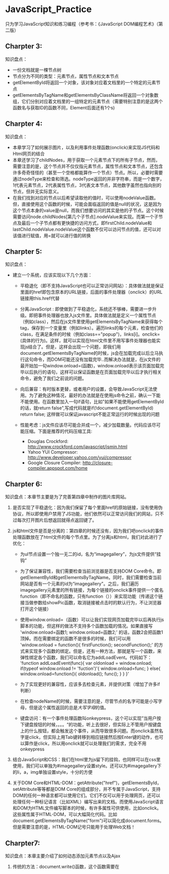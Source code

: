 # JavaScript_Practice
只为学习JavaScript知识和练习编程（参考书：《JavaScript DOM编程艺术》（第二版）

## Charpter 3:
知识盘点：
- 一份文档就是一棵节点树
- 节点分为不同的类型：元素节点，属性节点和文本节点
- getElementById将返回一个对象，该对象对应着文档里的一个特定的元素节点
- getElementsByTagName和getElementsByClassName将返回一个对象数组，它们分别对应着文档里的一组特定的元素节点（需要特别注意的是这两个函数名与获取ID的函数不同，Element后面还有1个s)

## Charpter 4:
知识盘点：
- 本章学习了如何展示图片，以及利用事件处理函数(onclick)来实现JS代码和Html网页的结合
- 本章还学习了childNodes，用于获取一个元素节点下的所有子节点，然而，需要注意的是，这个节点并不仅仅指元素节点，属性节点和文本节点，还包含许多奇奇怪怪的（甚至一个空格都能算作一个节点）节点。所以，必要时需要通过nodeType来检查和筛选。nodeType返回的并非字符串，而是一个数字，1代表元素节点，2代表属性节点，3代表文本节点，其他数字虽然也指向别的节点，但并无实际意义。
- 在我们找到对应的节点以后希望读取他的值时，可以使用nodeValue函数。但，直接使用这个函数的时候，可能会面临返回的值是null的状况，这是因为这个节点本身的value是null，而我们想要访问的其实是他的子节点。这个时候需要访问node.childNodes[第几个子节点].nodeValue来实现。而第一个子节点及最后一个子节点都有更快捷的访问方式，即firstChild.nodeValue和lastChild.nodeValue.nodeValue这个函数不仅可以访问节点的值，还可以对该值进行赋值，用=就可以进行值的转换

## Charpter 5:
知识盘点：
- 建立一个系统，应该实现以下几个方面：
    * 平稳退化（即不支持JavaScript也可以正常访问网站）：具体做法就是保证<a>里面的href即包含原本的URL链接，后面的事件处理器（onclick）的URL链接用this.href代替

    * 分离JavaScript : 即使做到了平稳退化，系统还不够棒，需要进一步升级。即把事件处理器也放入js文件里。具体做法就是定义一个属性节点（例如class），然后在js文件里使用getElementsByTagName来获得每个tag，保存到一个变量里（例如links）。遍历links的每个元素，检查他们的class，在满足条件的时候（例如class=="popup")，links[i]。onclick= (具体的行为)。这样，就可以实现在html文件里不用写事件处理器也能实现js结合了。但是，这样会出现一个问题，即我们用document.getElementsByTagName的时候，js会在加载完成以后立马执行这句命令，而DOM可能还没有加载完毕..而解决办法就是，在js文件的最开始加一句window.onload=(函数)，window.onload表示该页面加载完毕以后执行的语句，这样可以保证函数是在页面加载完毕以后才执行相关命令，避免了我们之前说的问题。

    * 向后兼容：有时版本更替，或者用户的设置，会导致JavaScript无法使用。为了避免这种情况，最好的办法就是在使用js命令之前，确认一下能不能使用。在函数里加入一句if语句，比如"如果不能使用getElementById的话，就return false",写成代码就是if(!document.getElementById) return false; 这样做可以保证javascript不能正常运行的时候出现的问题

    * 性能考虑：js文件应该尽可能合并成一个，减少加载数量。代码应该尽可能压缩。下面是推荐的代码压缩工具:
        - Douglas Crockford: <http://www.crockford.com/javascript/jsmin.html>
        - Yahoo YUI Compressor: <http://www.developer.yahoo.com/yui/compressor>
        - Google Closure Compiler: <http://closure-compiler.appspot.com/home>

## Charpter 6:
知识盘点：本章节主要是为了完善第四章中制作的图片库网站。
1. 是否实现了平稳退化：因为我们保留了每个<a>里面href的原始链接，没有使用伪协议，所以即使用户禁用了JS功能，他们依然可以正常访问我们的网站，只不过每次打开图片后想返回就得点返回键了。
2. js和html文件是否是分离的：第四章的时候还没有，因为我们吧onclick的事件处理函数放在了html文件的每个<a>节点里。为了分离js和html，我们对此进行了优化：
    * 为ul节点设置一个独一无二的id，名为“imagegallery”，为js文件提供“挂钩”
    * 为了保证兼容性，我们需要检查当前浏览器是否支持DOM Core命令。即getElementById和getElementsByTagName。同时，我们需要检查当前网站是否有一个元素的id为“imagegallery"。之后，我们遍历imagegallery元素里的所有链接，为每个链接的onclick事件提供一个匿名function（即不命名的函数，只有function（））来实现功能（传递这个链接当做参数给showPic函数，取消链接被点击时的默认行为，不让浏览器打开这个链接）
    * 使用window.onload=（函数）可以让我们实现网页加载完毕以后再执行js脚本的功能，但这样的做法不支持多个函数加载的情况。如果直接写
    'window.onload=函数1;
     window.onload=函数2;'
    的话，函数2会把函数1顶掉。而在需要绑定的函数不是很多的时候，我们可以用
    'window.onload = function(){
     firstFunction();
     secondFunction();'
    的方式来实现多个函数的绑定。但是，还有一种方法，那就是写一个函数，来弹性绑定各个函数，我们可以命名它为addLoadEvent。代码如下：
'function addLoadEvent(func){
var oldonload = window.onload;
  if(typeof window.onload != \'fuction\')'{
    window.onload=func;
  }
  else{
	window.onload=function(){
	oldonload();
	func();
    }
  }
}'

    * 为了实现更好的兼容性，应该多去检查元素，并提供对策（增加了许多if判断）
    * 在检查nodeName的时候，需要注意的是，尽管节点的名字可能是小写字母，但是这个属性返回的总是*大写字母*的值。
    * 键盘访问：有一个事件处理函数叫onkeypress，这个可以实现”当用户按下键盘按钮的时候，。。。“的功能，听上去很好，但实际上不管用户按键盘上的什么按钮，都会触发这个事件，从而导致很多问题。而onclick虽然名字是click，但实际上用Tab键转移到相应链接然后按Enter键的动作，也可以算作是click，所以用onclick就可以处理我们的需求，完全不用onkeypress

3. 结合JavaScript和CSS：我们在html里为js留下的挂钩，也同样可以在css里使用，我们可以单独为#imagegallery设置style。还可以为#imagegallery下的li，a，img单独设置style，十分的方便

4. 关于DOM Core和HTML-DOM：getAttribute("href")，getElementsById，setAttribute等等都是DOM Core的组成部分，并不专属于JavaScript，支持DOM的任何一种语言都可以使用它们。它们不仅可以用于处理网页，还可以处理任何一种标记语言（比如XML）编写出来的文档。而使用JavaScript语言和DOM为HTML文件编写脚本的时候，有许多属性可供使用，比如onclick。这些属性属于HTML-DOM，可以大幅简化代码。比如document.getElementsByTagName("form")可以简化成document.forms。但是需要注意的是，HTML-DOM记号只能用于处理Web文档！

## Charpter7:
知识盘点：本章主要介绍了如何动态添加元素节点以及Ajax
1. 传统的方法：document.write()函数，这个函数需要在<script>节点里执行。但是这违反了“行为应该与表现分离”的原则，即使把这句命令转移到js文件中，依然要面对"需要把想插入的语句放入script节点中才能执行"的问题。例如，当我们想实现插入'<p>This text is inserted</p>'的时候，编写了一个函数InsertText（text）的情况下，依然需要在script里执行例如InsertText("This text is inserted")。。另外，插入文本<p>很可能会被误认为是<p>标签，这是不被script允许的。

2. innerHTML:几乎所有浏览器都支持这个属性（通过<div></div>标签来使用）。以<div id="testdiv"><p>This is <em>my</em> content</p></div>来举例，id为"testdiv"的div标记下有一个p标记，而p标记下又有2个文本节点和1个em标记，em标记下又有1个文本节点的结构。而从innerHTML属性的角度来看，testdiv.innerHTML只有一个值为<p>This is <em>my</em> content</p>的字符串。想要访问其中具体的节点，就需要使用DOM提供的标准函数（getElementById等等），而innerHTML则更像是一个大锤子，涵盖一切。我们可以对innerHTML进行直接赋值，这种情况下，不论innerHTML之前又什么样的内容，他都会被覆盖掉。需要注意的是，innerHTML属性也是HTML的专有属性，不能用于任何其他标记语言文档。

3. DOM方法：使用getElementById和getElementsByTagName等方法把关于文档结构和内容的信息检索出来后再进行修改的话，可以做到更加细腻的调整。
- DOM提供了创建新元素的命令：document.createElement(nodeName)。
- 在创建新的元素以后，我们需要把它插入到HTML文档中，这时候就需要另一个函数：parentNode.appendChild(child)。这个函数可以将新创建的元素添加到parent节点里。例如：document.getElementById("testId").appendChild(child)。
- 在我们创建了p节点以后，需要向里面添加内容，DOM提供了创建文本节点的函数：document.createTextNode(text)。例如：document.createTextNode("HelloWorld")，创建完成以后，我们用appendChild函数将文本节点插入到p节点下面

4. 优化图片库：在之前，我们实现了HTML和JS代码的平稳退化，但依然留下了一段只为showPic脚本服务的代码，即placeholder。所以，我们可以把这部分代码利用动态创建的方式代替掉，实现更好的退化设计（参见function perparePlaceholder()). 我们固然可以使用appendChild的方法添加元素，但我们也有会遇到“想把元素插入到指定的位置，如XX之前，或XX之后”的诉求。这里可以使用insertBefore函数：parentElement.insertBefore(newElement,targetElement)。我们不需要知道targetElement的parentNode是什么，可以直接使用targetElement.parentNode来访问parent节点。但是很遗憾，DOM并没有提供insertAfter的方法，所以只能我们自己编写了

5. Ajax: 异步加载页面技术，可以让用户更流畅地浏览页面，用刷新加载一小部分页面内容代替重新加载整个页面的方法提高用户体验。其中用到的核心对象就是XMLHttpRequest对象。我们可以通过var request = new XMLHttpRequest(); 的方式创建这个对象，并进行信息交互操作。其中常用的函数就是open，而open下又有GET，PUSH，SEND等多个参数命令。本代码由于是在Chrome上执行的，所以并没有达到书中的效果，因为Chrome禁止对本地文件的访问。但依然要说的是，Ajax可以带来许多好处，但Ajax可以实现的应用，也一定可以通过非Ajax技术来实现，很多站点使用AJax技术并明确要求必须启用JavaScript才能正常访问网站，教科书作者并不赞同这个观点。如果从一开始就以Ajax为起点，那么日后确实很难把Ajax从成品中剥离，在提供一个不适用Ajax的版本，但是如果一开始我们就是基于老式的页面刷新机制构建的，那么可以在既有的基础上，用Ajax拦住发送到服务器的请求，并把请求转交给XMLHttpRequest对象来处理，这样Ajax就可以扮演一个常规站点之上的层了。Ajax依赖的是服务器的处理，而非用户本地的处理，即使没有启用JavaScript，用户的体验也只是”更慢“而已，对服务的内容本身没有影响

## Chapter 8:
知识盘点：本章主要讲了几个常用的脚本：缩略词列表，快捷键列表，添加文献链接
- 利用DOM自带的检索函数来搜集每个页面的目标元素，然后利用动态添加的方法，将这些信息可视化

## Chapter 9:
知识盘点：本章主要讲了如何通过CSS和DOM的方式修改页面的Layout。
1. 页面可以分为三层：结构层，表示层，行为层。虽然我们主张在设计的时候用HTML搭建结构，CSS设置呈现效果，DOM脚本实现文档行为，但这三个技术之间存在着一些潜在的重叠区域，比如createElement，appendChild。而CSS里也有:hover, :focu这样的伪类允许我们根据用户句法事件来改变元素的呈现效果：
    - 结构层（Structural Layer）是由HTML或者XHTML之类的标记语言负责创建，标签（tag）则是对页面内容的语义含义进行描述，例如<p>标签表达了这样一种语义：“这是一个文本段”，但这些标签并不包含任何关于内容如何显示的信息
    - 表示层（Presentation Layer）由CSS负责完成，CSS描述页面应该如何呈现
    - 行为层（Behavior Layer）负责内容应该如何响应事件这个问题，主要由JavaScript和DOM负责，但我们主张平稳退化，分离页面和JS

2. Style属性：文档中的每个元素都是一个对象，而每个对象又有各种各样的属性，一些属性可以告诉我们元素在节点树上的位置信息，比如parentNode，nextSibling，previousSibling，childNodes，firstChild，lastChild这些属性，就告诉了我们文档中各节点之间的关系信息。而其他一些属性（比如nodeType和nodeName属性）包含元素本身的信息，比如说对某个元素的nodeName属性进行的查询将返回一个诸如"p"之类的字符串。除此以外，文档的每个元素节点还都有一个属性：style。
    - style属性包含着元素的样式，查询这个属性将返回一个对象而不是一个简单的字符串，样式都存放在这个style对象的属性里：element.style.property
    - 通过element.style.color即可获得这个element的颜色，但是如果我们使用CSS来设置显示效果，就不能通过这个方法来获取该元素的信息。。
    - 除了查询，我们还可以对style进行赋值，从而改变其内容（DOM）

3. 使用CSS声明样式的具体做法：
    - 标签元素(例如p)： p{font-size：1em;}
    - 为特定class属性的所有元素统一声明：.fineprint{font-size:.8em;}
    - 为独一无二的id属性的元素单独声明：#intro{font-size:1.2em;}
    - 为有类似属性的过个元素声明：input[type*="text"]{font-size:1.2em};
    - 在现代浏览器中，设置可以根据元素的位置声明样式：p:first-of-type{font-size:2em;}，CSS2，3里面提供了许多根据位置设定显示方式的方法，但并非每个浏览器都支持...在那之前，我们可以使用DOM的方法来解决这个问题

4. 根据某一条件重复设置内容的做法：比起CSS，使用JavaScript来处理重复性任务要方便的多(参见stripeTables())

5. 使用伪类来处理事件，比如a:hover{color：#c60}，即可在用户把鼠标悬停在a（超链接）上的时候，改变链接的颜色。但是由于不同浏览器对CSS伪类的支持很不完整，所以使用DOM来改变HTML元素的样式更符合实际（参见highlightRows())

6. 那么什么时候该用CSS，什么时候用DOM呢？如果想改变某个元素的呈现效果，使用CSS。如果想改变某个元素的行为，使用DOM。如果你想根据某个元素的行为去改变它的呈现效果，那么请运用你的智慧，在这个问题上没有标准答案...

7. className属性：与其使用DOM直接改变某个元素的样式，不如通过JS代码更新这个元素的class属性，然后再CSS里通过对class进行统一的设置。我们可以通过elem.setAttribute("class","intro")来改变元素的class属性，也可以使用element.className="..."的方式对class属性进行赋值。但是这个方法有个不足之处，那就是它不是追加，而是替换掉原来的class。为了不覆盖掉之前的class内容，我们可以用elem.className+="..."的方式进行追加。但是假如这个元素原本没有class呢？所以需要进行判定，如果class为null，则直接赋值，如果不为null，那就追加（参见addClass)

## Charpter10
知识盘点：本章主要讲的是如何通过setTimeout函数实现“动画”（即移动元素的位置）效果。
1. 每一个元素都有自己的style属性，而style里又包含了position, left, right, top, bottom几个属性。
    - position属性的合法值有四个，static,fixed,relative,和absolute。
        - static是position属性的默认值，意思是有关元素将按照他们在标记里出现的先后顺序出现在浏览器窗口里
        - relative的含义与static相似，区别是position属性等于relative的元素还可以从文档的正常显示循序里脱离出来
        - 使用absolute可以让我们将这个元素摆放到容纳它的"容器"的任何位置，这个容器要么是文档本身，要么就是一个有着fixed或者absolute属性的父元素。这个元素在原始表及里出现的位置与他的显示位置五官，因为它的显示位置由top,left,right,和bottom等属性决定。我们可以使用像素或者百分比作为单位设置这些属性的值。
    - left意味着“把这个元素放在距离文档左边界特定的距离的位置”，因此left和right可能会存在冲突，应该只使用其中的一个（要么规定左边，要么规定右边），而top和bottom也是如此

2. 想要实现"一段时间以后再执行XXX函数"的时候，就需要使用setTimeout函数。
    - 这个函数有两个参数，函数名"function"和间隔interval。其中间隔interval是以毫秒为单位的，所以“5秒以后执行a函数”应该是setTimeout(a,5000)
    - 通过把setTimeout赋值给一个变量，例如movement=setTimeout(a,5000);，让我们可以在这5秒的时间里随时使用clearTimeout(movement)来取消这个执行。注意，movement没有加var，因此它是个全局变量，在函数之外的地方，我们也依然可以通过movement来取消动作。

3. 我们可以通过style.left和style.top来获取元素的位置，然而，这几个属性返回的不是数字，而是string字符串。因此我们需要使用praseInt函数。praseInt（string）可以提取string里面的数字，并返回一个整数。当我们需要返回一个浮点数的时候，我们可以使用praseFloat(string)。**需要注意的是，在我们计算完元素的位置并返还给left和top的时候，需要再把它们转换成string，并加上单位，例子中使用的是px**。通过计算和操作元素的位置，我们可以实现更加圆滑的动画，而非一瞬间跳过去。（参见moveMessage)

4. 然而，moveMessage里面移动的元素，位置，间隔都是固定的，因此我们需要把它们抽象画，使我们随时可以改变任何元素到任意位置（参见moveElement)

5. 示例：根据用户鼠标悬停的位置，展示预览图（list.html和prepareSlideshow)。此处出现的问题是，因为我们使用的movement是全局变量，没有用clearTimeout对动作进行取消，所以在我们鼠标快速移动的时候，moveElement都会被执行，会出现同时向左和向右移动图片的"拔河"现象...
    - 问题一：如果还没有设置movement变量之前就执行这句话，我们就会或多一个错误。
    - 问题二：如果使用var movement，clearTimeout函数就无法正常工作，因为clearTimeout的上下文里不存在局部变量movement。
    - 因此，我们既不能使用全局变量，也不能使用局部变量，而是需要一个介乎其中的东西，那就是“只属于这个元素的属性”。至今为止，我们都是使用DOM自己提供的属性，而DOM其实也提供了用户自定义属性的方法。只要我们使用elem.movement = setTimeout(a,5000).元素elem就会拥有一个全新的属性"movement"，且只与elem有关。而在我们进行坐标计算之前，先看看这个元素有没有movement，如果有，那就clearTimeout清理掉再执行下面的语句，如果没有，那就正常执行语句。这样就可以解决多次触发moveElement函数的冲突问题

6. 虽然我们可以让元素一点点的移动，但是在实际环境下，这种操作很缓慢且不够"流畅"。所以，我们可以通过计算元素的现有位置与目标位置的距离，如果离得很远则快速移动。这里的例子使用的是,dist = (final_x - xpos)/10。也就是说，元素会想目的地移动十分之一的距离，如果相差500，那就移动50，如果相差100，那就移动10。但是问题是，如果距离小于10了，那dist就会变成0，元素会停滞不前。为了解决这个问题，我们可以使用Math里的几个函数。
    - Math.ceil(number)会返回一个不小于number的最小整数（比如，number=10.1，则函数会返回11）
    - Math.floor(number)会返回一个不大于number的最大整数 （比如，number=10.1，则函数会返回10）
    - Math.round(number)会返回一个四舍五入的整数。

    而在这里，我们需要使用的是ceil函数，这样在距离小于10的时候，它依然能保证元素以1px的速度向目标移动，直到距离为0
